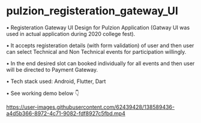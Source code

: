 # pulzion_registeration_gateway_UI

• Registeration Gateway UI Design for Pulzion Application (Gatway UI was used in actual application during 2020 college fest).

• It accepts registeration details (with form validation) of user and then user can select Technical and Non Technical events for participation willingly.

• In the end desired slot can booked individually for all events and then user will be directed to Payment Gateway.

• Tech stack used: Android, Flutter, Dart

• See working demo below 👇

https://user-images.githubusercontent.com/62439428/138589436-a4d5b366-8972-4c71-9082-fdf8927c5fbd.mp4

